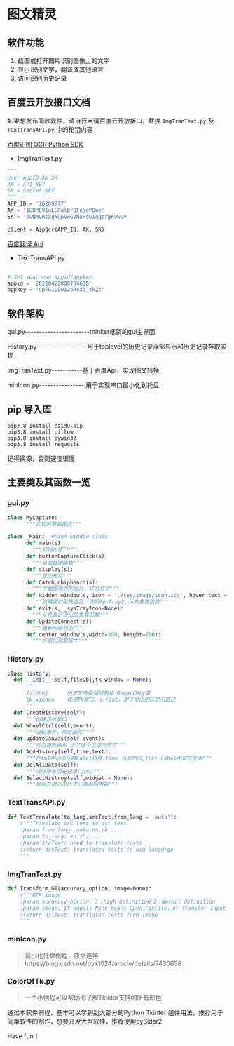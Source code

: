 # 图文精灵

## 软件功能
  1. 截图或打开图片识别图像上的文字
  2. 显示识别文字，翻译成其他语言
  3. 访问识别历史记录


## 百度云开放接口文档
如果想发布同款软件，请自行申请百度云开放接口，替换 `ImgTranText.py` 及 `TextTransAPI.py` 中的秘钥内容

[百度识图 OCR Python SDK](https://cloud.baidu.com/doc/OCR/s/wkibizyjk)
* ImgTranText.py
```python
"""
User AppID AK SK
AK = API_KEY
SK = Secret_KEY
"""
APP_ID = '16289977'
AK = '1UUME9IqLLRwlbrQFcjePBwe'
SK = '0wNmCRtXgNGpvwGVNxFewiqqzrgKvwUv'

client = AipOcr(APP_ID, AK, SK)
```

[百度翻译 Api](https://api.fanyi.baidu.com/doc/21)
* TextTransAPI.py

```python

# Set your own appid/appkey.
appid = '20210422000794630'
appkey = 'Cp7G1L9U12aRsx3_tk2c'
```


## 软件架构
  gui.py-----------------------thinker框架的gui主界面

  History.py------------------用于toplevel的历史记录浮窗显示和历史记录存取实现

ImgTranText.py-----------基于百度Api，实现图文转换

minIcon.py----------------  用于实现串口最小化到托盘


## pip 导入库
```
pip3.8 install baidu-aip
pip3.8 install pillow
pip3.8 install pywin32
pip3.8 install requests
```
记得换源，否则速度很慢

## 主要类及其函数一览

### gui.py
```python
class MyCapture:
      """实现屏幕截图类"""

class _Main:  #Mian window class
      def main(s):
        """初始化窗口"""
      def buttonCaptureClick(s):
        """桌面截图函数"""
      def display(s):
        """显示布局"""
      def Catch_chipboard(s):
        """将截图得到的图片，转为文字"""
      def Hidden_window(s, icon = './res/image/icon.ico', hover_text = "图文精灵"):
        '''隐藏窗口至托盘区，调用SysTrayIcon的重要函数'''
      def exit(s, _sysTrayIcon=None):
        """从托盘区退出的重要函数"""
      def UpdateConnect(s):
        """更新网络状态"""
      def center_window(s,width=300, height=200):
        """将窗口屏幕居中"""
```

### History.py
```python
class history:
  def __init__(self,fileObj,tk_window = None):
      '''
      fileObj      历史文件存储结构体 RecordHty类
      tk_window    传递Tk窗口，s.root，用于单击图标显示窗口
      '''
  def CreatHistory(self):
      """创建顶层窗口"""
  def WheelCtrl(self,event):
      """滚轮事件，绑定画布'"""
  def updateCanvas(self,event):
      """动态更新画布 少了这个就滚动不了"""
  def AddHistory(self,time,text):
      """在fm1中动态创建Label组件,time 当前时间,text Label中填充文本"""
  def DelAllData(self):
      """清除所有历史记录(文件)"""
  def SelectHistroy(self,widget = None):
      """鼠标左键点击历史元素返回内容"""

```
### TextTransAPI.py
```python
def TextTranslate(to_lang,srcText,from_lang = 'auto'):
    r"""Translate src text to dst text.
    :param from_lang: auto,en,zh.....
    :param to_lang: en.zh.....
    :param srcText: need to translate texts
    :return dstTest: translated texts to aim langurge 
    """
```

### ImgTranText.py
```python
def Transform_GT(accuracy_option, image=None):
    r"""OCR image.
    :param accuracy_option: 1：high definition 2：Normal definition
    :param image: If equals None means Open PicFile，or Transfer input 
    :return dstTest: translated texts form image
    """
```

### minIcon.py 
> 最小化托盘例程，原文连接https://blog.csdn.net/dyx1024/article/details/7430638

### ColorOfTk.py 
> 一个小例程可以帮助你了解Tkinter支持的所有颜色


通过本软件例程，基本可以学到到大部分的Python Tkinter 组件用法，推荐用于简单软件的制作，想要开发大型软件，推荐使用pySider2

Have fun！
